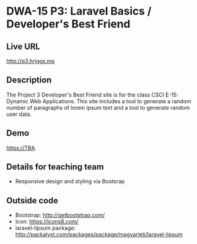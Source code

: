 # DWA-15 P3: Laravel Basics / Developer's Best Friend

## Live URL
<http://p3.hriggs.me>

## Description
The Project 3 Developer's Best Friend site is for the class CSCI E-15: Dynamic Web Applications. 
This site includes a tool to generate a random number of paragraphs of lorem ipsum text and a 
tool to generate random user data. 

## Demo
<https://TBA>

## Details for teaching team
* Responsive design and styling via Bootsrap

## Outside code
* Bootstrap: <http://getbootstrap.com/>
* Icon: <https://icons8.com/>
* laravel-lipsum package: <http://packalyst.com/packages/package/magyarjeti/laravel-lipsum>